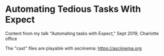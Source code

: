 # Automating Tedious Tasks With Expect

Content from my talk "Automating tasks with Expect," Sept 2019, Charlotte office

The "cast" files are playable with asciinema: https://asciinema.org

